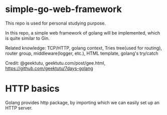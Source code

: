 # simple-go-web-framework

This repo is used for personal studying purpose.

In this repo, a simple web framework of golang will be implemented, which is quite similar to Gin.

Related knowledge: TCP/HTTP, golang context, Tries tree(used for routing), router group, middleware(logger, etc.), HTML template, golang's try/catch

Credit: @geektutu, geektutu.com/post/gee.html, https://github.com/geektutu/7days-golang

# HTTP basics

Golang provides http package, by importing which we can easily set up an HTTP server.
